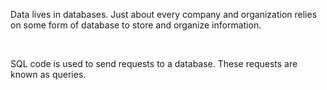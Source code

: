 Data lives in databases. Just about every company and organization relies on some form of database to store and organize information.


<br>

SQL code is used to send requests to a database. These requests are known as queries.

